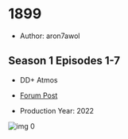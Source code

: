 # 1899

* Author: aron7awol

## Season 1 Episodes 1-7

* DD+ Atmos


* [Forum Post](https://www.avsforum.com/threads/bass-eq-for-filtered-movies.2995212/post-62122498)

* Production Year: 2022


![img 0](https://i.imgur.com/voFiMNT.jpg)

